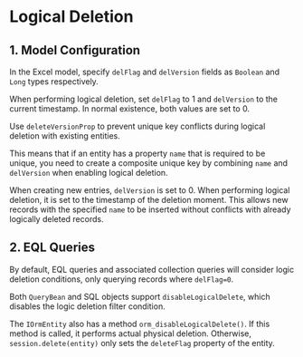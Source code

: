 # Logical Deletion

## 1. Model Configuration
In the Excel model, specify `delFlag` and `delVersion` fields as `Boolean` and `Long` types respectively.

When performing logical deletion, set `delFlag` to 1 and `delVersion` to the current timestamp. In normal existence, both values are set to 0.

Use `deleteVersionProp` to prevent unique key conflicts during logical deletion with existing entities.

This means that if an entity has a property `name` that is required to be unique, you need to create a composite unique key by combining `name` and `delVersion` when enabling logical deletion.

When creating new entries, `delVersion` is set to 0. When performing logical deletion, it is set to the timestamp of the deletion moment. This allows new records with the specified `name` to be inserted without conflicts with already logically deleted records.

## 2. EQL Queries
By default, EQL queries and associated collection queries will consider logic deletion conditions, only querying records where `delFlag=0`.

Both `QueryBean` and SQL objects support `disableLogicalDelete`, which disables the logic deletion filter condition.

The `IOrmEntity` also has a method `orm_disableLogicalDelete()`. If this method is called, it performs actual physical deletion. Otherwise, `session.delete(entity)` only sets the `deleteFlag` property of the entity.
